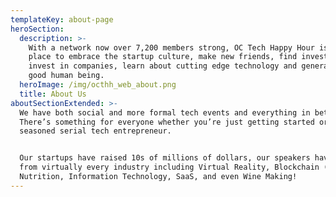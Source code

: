 ```yaml
---
templateKey: about-page
heroSection:
  description: >-
    With a network now over 7,200 members strong, OC Tech Happy Hour is the fun
    place to embrace the startup culture, make new friends, find investors,
    invest in companies, learn about cutting edge technology and generally be a
    good human being.
  heroImage: /img/octhh_web_about.png
  title: About Us
aboutSectionExtended: >-
  We have both social and more formal tech events and everything in between.
  There’s something for everyone whether you’re just getting started or are a
  seasoned serial tech entrepreneur. 


  Our startups have raised 10s of millions of dollars, our speakers have come
  from virtually every industry including Virtual Reality, Blockchain (Bitcoin),
  Nutrition, Information Technology, SaaS, and even Wine Making!
---
```


